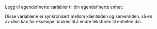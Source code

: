 Legg til egendefinerte variabler til din egendefinerte enhet:

Disse variablene er synkronisert mellom klientsiden og serversiden.
så en av dem kan for eksempel brukes til å endre teksturen til enheten din.
